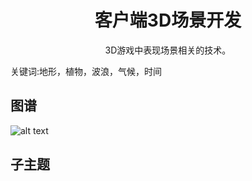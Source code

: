 <h1 align="center">客户端3D场景开发</h1>
<p align="center">3D游戏中表现场景相关的技术。</p>
<p">关键词:地形，植物，波浪，气候，时间</p>

## 图谱
![alt text](https://github.com/gonglei007/GameDevMind/blob/main/exports/4.1.2.客户端3D场景开发.png?raw=true)

## 子主题
